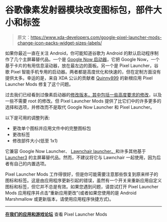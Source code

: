 # 谷歌像素发射器模块改变图标包，部件大小和标签

> 原文：<https://www.xda-developers.com/google-pixel-launcher-mods-change-icon-packs-widget-sizes-labels/>

如果你最近一直在关注 Android，你可能知道谷歌为 Android 的默认启动程序制作了几个主屏幕替代品。一个是 [Google Now 启动器](https://www.xda-developers.com/google-now-launcher-finally-available-to-all-nexus-and-gpe-devices-apk-mirrored-for-all-others/)，它把 Google Now，一个基于卡片的有用信息滚动器，放在最左边的面板。另一个是 Pixel Launcher，谷歌 Pixel 智能手机专用的启动器。两者都是高度优化和快速的，但在定制方面没有提供太多。幸运的是，来自 XDA 公认的贡献者 [Quinny899](https://forum.xda-developers.com/member.php?u=3563640) 的新根应用 Pixel Launcher Mods 修复了这个问题。

过去我们已经看到过像素启动器的[修改版本，其中包括一些](https://www.xda-developers.com/pixel-2-launcher-modifications-for-android-8-1-and-developer-preview-1/)[高度要求的修改](https://www.xda-developers.com/lawnchair-is-a-customisable-pixel-launcher-no-root-necessary/)，以及一些不需要 root 的修改。但 Pixel Launcher Mods 提供了比它们中的许多更多的选择和选项，并修改而不是取代 Google Now Launcher 和 Pixel Launcher。

以下是可用的调整列表:

*   更改单个图标并应用文件中的完整图标包
*   更改标签
*   修改部件大小(低至 1x1)

它兼容 Google Now Launcher、 [Lawnchair launcher、](https://www.xda-developers.com/lawnchair-is-a-customisable-pixel-launcher-no-root-necessary/)和许多其他基于 [Launcher3](https://forum.xda-developers.com/android/apps-games/launcher3-pixel-launcher-features-t3620972) 的主屏幕替代品。然而，不建议将它与 Lawnchair 一起使用，因为后者有自己的内置选项。

Pixel Launcher Mods 工作得很好，但是你可能需要注意那些恢复到原来样子的图标和标签。这是由应用程序更新引起的错误，虽然有一个开关来重新应用自定义图标和标签，但它并不总是有效。如果您遇到问题，请尝试打开 Pixel Launcher Mods 应用程序并点击“重新应用更改”(或者如果您使用的是 Android Marshmallow 或更新版本，请使用应用程序快捷方式)。

* * *

[**在我们的应用和游戏论坛**](https://forum.xda-developers.com/android/apps-games/app-pixel-launcher-mods-icon-packs-t3732483) 查看 Pixel Launcher Mods
